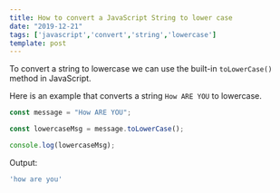 ```yaml
---
title: How to convert a JavaScript String to lower case
date: "2019-12-21"
tags: ['javascript','convert','string','lowercase']
template: post
---
```


To convert a string to lowercase we can use the built-in `toLowerCase()` method in JavaScript.

Here is an example that converts a string `How ARE YOU` to lowercase.

```js
const message = "How ARE YOU";

const lowercaseMsg = message.toLowerCase();

console.log(lowercaseMsg);
```

Output:

```js
'how are you'
```
